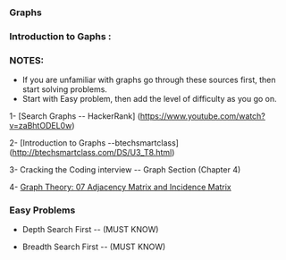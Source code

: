 ### Graphs


### Introduction to Gaphs :


### NOTES:

  - If you are unfamiliar with graphs go through these sources first, then start solving problems.
  - Start with Easy problem, then add the level of difficulty as you go on.

1- [Search Graphs -- HackerRank] (https://www.youtube.com/watch?v=zaBhtODEL0w) 

2- [Introduction to Graphs --btechsmartclass] (http://btechsmartclass.com/DS/U3_T8.html)

3-  Cracking the Coding interview -- Graph Section (Chapter 4)

4- [Graph Theory: 07 Adjacency Matrix and Incidence Matrix](https://www.youtube.com/watch?v=LUDNz2bIjWI)



### Easy Problems

- Depth Search First -- (MUST KNOW)

- Breadth Search First -- (MUST KNOW)

